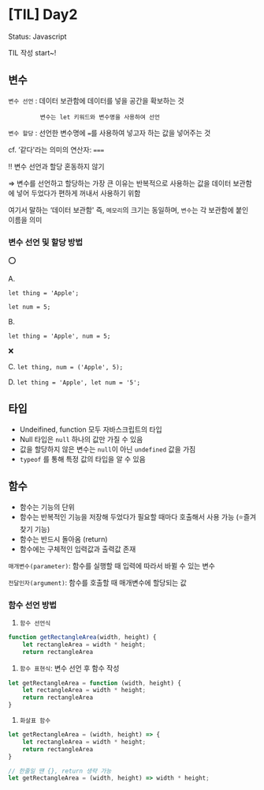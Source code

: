 # [TIL] Day2

Status: Javascript

TIL 작성 start~!

## 변수

`변수 선언` : 데이터 보관함에 데이터를 넣을 공간을 확보하는 것

             변수는 let 키워드와 변수명을 사용하여 선언

`변수 할당` : 선언한 변수명에 `=`를 사용하여 넣고자 하는 값을 넣어주는 것

cf. ‘같다'라는 의미의 연산자: `===`

‼️ 변수 선언과 할당 혼동하지 않기

⇒ 변수를 선언하고 할당하는 가장 큰 이유는 반복적으로 사용하는 값을 데이터 보관함에 넣어 두었다가 편하게 꺼내서 사용하기 위함

여기서 말하는 ‘데이터 보관함' 즉, `메모리`의 크기는 동일하며, `변수`는 각 보관함에 붙인 이름을 의미

### 변수 선언 및 할당 방법

⭕️

A.

`let thing = 'Apple';`

`let num = 5;`

B.

`let thing = 'Apple',
	num = 5;`

❌

C. `let thing, num = ('Apple', 5);`

D. `let thing = 'Apple', let num = '5';`

## 타입

- Undeifined, function 모두 자바스크립트의 타입
- Null 타입은 `null` 하나의 값만 가질 수 있음
- 값을 할당하지 않은 변수는 `null`이 아닌 `undefined` 값을 가짐
- `typeof` 를 통해 특정 값의 타입을 알 수 있음

## 함수

- 함수는 기능의 단위
- 함수는 반복적인 기능을 저장해 두었다가 필요할 때마다 호출해서 사용 가능 (⭐️즐겨찾기 기능)
- 함수는 반드시 돌아옴 (return)
- 함수에는 구체적인 입력값과 출력값 존재

`매개변수(parameter)`: 함수를 실행할 때 입력에 따라서 바뀔 수 있는 변수

`전달인자(argument)`: 함수를 호출할 때 매개변수에 할당되는 값

### 함수 선언 방법

1. `함수 선언식`

```jsx
function getRectangleArea(width, height) {
	let rectangleArea = width * height;
	return rectangleArea
```

1. `함수 표현식`: 변수 선언 후 함수 작성

```jsx
let getRectangleArea = function (width, height) {
	let rectangleArea = width * height;
	return rectangleArea
}
```

1. `화살표 함수`

```jsx
let getRectangleArea = (width, height) => {
	let rectangleArea = width * height;
	return rectangleArea
}

// 한줄일 떈 {}, return 생략 가능
let getRectangleArea = (width, height) => width * height;
```